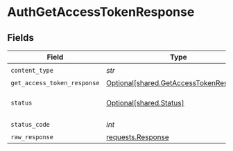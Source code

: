 # AuthGetAccessTokenResponse


## Fields

| Field                                                                                    | Type                                                                                     | Required                                                                                 | Description                                                                              |
| ---------------------------------------------------------------------------------------- | ---------------------------------------------------------------------------------------- | ---------------------------------------------------------------------------------------- | ---------------------------------------------------------------------------------------- |
| `content_type`                                                                           | *str*                                                                                    | :heavy_check_mark:                                                                       | N/A                                                                                      |
| `get_access_token_response`                                                              | [Optional[shared.GetAccessTokenResponse]](../../models/shared/getaccesstokenresponse.md) | :heavy_minus_sign:                                                                       | OK                                                                                       |
| `status`                                                                                 | [Optional[shared.Status]](../../models/shared/status.md)                                 | :heavy_minus_sign:                                                                       | Default error response                                                                   |
| `status_code`                                                                            | *int*                                                                                    | :heavy_check_mark:                                                                       | N/A                                                                                      |
| `raw_response`                                                                           | [requests.Response](https://requests.readthedocs.io/en/latest/api/#requests.Response)    | :heavy_minus_sign:                                                                       | N/A                                                                                      |